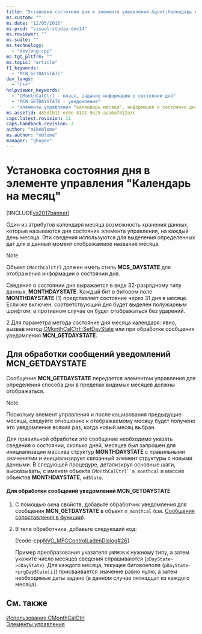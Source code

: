 ```yaml
---
title: "Установка состояния дня в элементе управления &quot;Календарь на месяц&quot; | Microsoft Docs"
ms.custom: ""
ms.date: "12/05/2016"
ms.prod: "visual-studio-dev14"
ms.reviewer: ""
ms.suite: ""
ms.technology: 
  - "devlang-cpp"
ms.tgt_pltfrm: ""
ms.topic: "article"
f1_keywords: 
  - "MCN_GETDAYSTATE"
dev_langs: 
  - "C++"
helpviewer_keywords: 
  - "CMonthCalCtrl - класс, задание информации о состоянии дня"
  - "MCN_GETDAYSTATE - уведомление"
  - "элементы управления "календарь месяца", информация о состоянии дня"
ms.assetid: 435d1b11-ec0e-4121-9e25-aaa6af812a3c
caps.latest.revision: 11
caps.handback.revision: 7
author: "mikeblome"
ms.author: "mblome"
manager: "ghogen"
---
```

# Установка состояния дня в элементе управления &quot;Календарь на месяц&quot;
[!INCLUDE[vs2017banner](../assembler/inline/includes/vs2017banner.md)]

Один из атрибутов календаря месяца возможность хранения данных, которые называются дня состояние элемента управления, на каждый день месяца.  Эти сведения используются для выделения определенных дат для в данный момент отображаемое название месяца.  
  
> [!NOTE]
>  Объект `CMonthCalCtrl` должен иметь стиль **MCS\_DAYSTATE** для отображения информации о состоянии дня.  
  
 Сведения о состоянии дня выражается в виде 32\-разрядному типу данных, **MONTHDAYSTATE**.  Каждый бит в битовом поле **MONTHDAYSTATE** \(1\) представляет состояние через 31 дня в месяце.  Если же включен, соответствующий дня будет выделен полужирным шрифтом; в противном случае он будет отображаться без ударений.  
  
 2 Для параметра метода состояние дня месяца календаря: явно, вызвав метод [CMonthCalCtrl::SetDayState](../Topic/CMonthCalCtrl::SetDayState.md) или при обработке сообщения уведомления **MCN\_GETDAYSTATE**.  
  
## Для обработки сообщений уведомлений MCN\_GETDAYSTATE  
 Сообщение **MCN\_GETDAYSTATE** передается элементом управления для определения способа дни в пределах видимых месяцев должны отображаться.  
  
> [!NOTE]
>  Поскольку элемент управления и после кэширования предыдущие месяцы, следуйте отношению к отображаемому месяцу будет получено это уведомление всякий раз, когда новый месяц выбран.  
  
 Для правильной обработки это сообщение необходимо указать сведения о состоянии, сколько дней, месяцев был запрошен для инициализации массива структур **MONTHDAYSTATE** с правильными значениями и инициализирует связанный элемент структуры с новыми данными.  В следующей процедуре, детализируя основные шаги, высказывать, с именем объекта `CMonthCalCtrl``m_monthcal` и массив объектов **MONTHDAYSTATE**, `mdState`.  
  
#### Для обработки сообщений уведомлений MCN\_GETDAYSTATE  
  
1.  С помощью окна свойств, добавьте обработчик уведомления для сообщения **MCN\_GETDAYSTATE** в объект `m_monthcal` \(см. [Сообщения сопоставления в функции](../Topic/Mapping%20Messages%20to%20Functions.md)\).  
  
2.  В теле обработчика, добавьте следующий код:  
  
     [!code-cpp[NVC_MFCControlLadenDialog#26](../mfc/codesnippet/CPP/setting-the-day-state-of-a-month-calendar-control_1.cpp)]  
  
     Пример преобразования указателя `pNMHDR` к нужному типу, а затем укажите число месяцев сведения спрашиваются \(`pDayState->cDayState`\).  Для каждого месяца, текущее битовоеполе \(`pDayState->prgDayState[i]`\) присваивается значение равно нулю, а затем необходимые даты задано \(в данном случае пятнадцат из каждого месяца\).  
  
## См. также  
 [Использование CMonthCalCtrl](../Topic/Using%20CMonthCalCtrl.md)   
 [Элементы управления](../mfc/controls-mfc.md)